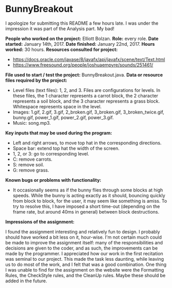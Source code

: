 BunnyBreakout
=============

I apologize for submitting this README a few hours late. I was under the impression it was part of the Analysis part. My bad!

**People who worked on the project:** Elliott Bolzan. **Role:** every role.
**Date started:** January 14th, 2017. **Date finished:** January 22nd, 2017. **Hours worked:** 30 hours.
**Resources consulted for project:**

 - https://docs.oracle.com/javase/8/javafx/api/javafx/scene/text/Text.html
 - https://www.freesound.org/people/joshuaempyre/sounds/251461/

**File used to start / test the project:** BunnyBreakout.java.
**Data or resource files required by the project:**

 - Level files (text files): 1, 2, and 3. Files are configurations for levels. In these files, the 1 character represents a carrot block, the 2 character represents a soil block, and the 3 character represents a grass block. Whitespace represents space in the level.
 - Images: 1.gif, 2.gif, 3.gif, 2_broken.gif, 3_broken.gif, 3_broken_twice.gif, bunny.gif, power_1.gif, power_2.gif, power_3.gif.
 - Music: song.mp3.

**Key inputs that may be used during the program:**

 - Left and right arrows, to move top hat in the corresponding directions.
 - Space bar: extend top hat the width of the screen.
 - 1, 2, or 3: go to corresponding level.
 - C: remove carrots.
 - S: remove soil.
 - G: remove grass.

**Known bugs or problems with functionality:**

 - It occasionally seems as if the bunny flies through some blocks at high speeds. While the bunny is acting exactly as it should, bouncing quickly from block to block, for the user, it may seem like something is amiss. To try to resolve this, I have imposed a short time-out (depending on the frame rate, but around 40ms in general) between block destructions.

**Impressions of the assignment:**

I found the assignment interesting and relatively fun to design. I probably should have worked a bit less on it, hour-wise. I'm not certain much could be made to improve the assignment itself: many of the responsibilities and decisions are given to the coder, and as such, the improvements can be made by the programmer. I appreciated how our work in the first recitation was seminal to our project. This made the task less daunting, while leaving us to do most of the work, and I felt that was a good combination.
One thing I was unable to find for the assignment on the website were the Formatting Rules, the CheckStyle rules, and the CleanUp rules. Maybe these should be added in the future.